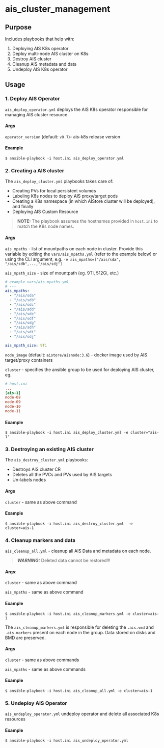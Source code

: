 
# ais_cluster_management

## Purpose

Includes playbooks that help with:
1. Deploying AIS K8s operator
2. Deploy multi-node AIS cluster on K8s
3. Destroy AIS cluster
4. Cleanup AIS metadata and data
5. Undeploy AIS K8s operator

## Usage

### 1. Deploy AIS Operator

`ais_deploy_operator.yml` deploys the AIS K8s operator responsible for managing AIS cluster resource.

#### Args

`operator_version` (default: `v0.7`)- ais-k8s release version

#### Example

```console
$ ansible-playbook -i host.ini ais_deploy_operator.yml
```

### 2. Creating a AIS cluster

The `ais_deploy_cluster.yml` playbooks takes care of:
* Creating PVs for local persistent volumes
* Labeling K8s nodes to deploy AIS proxy/target pods
* Creating a K8s namespace (in which AIStore cluster will be deployed), and finally
* Deploying AIS Custom Resource

> **NOTE:** The playbook assumes the hostnames provided in `host.ini` to match the K8s node names.

#### Args

`ais_mpaths` - list of mountpaths on each node in cluster. Provide this variable by editing the `vars/ais_mpaths.yml` (refer to the example below) or using the CLI argument, e.g. `-e ais_mpaths=["/ais/sda", "/ais/sdb",...,"/ais/sdj"]`

`ais_mpath_size` - size of mountpath (eg. 9Ti, 512Gi, etc.)

```yaml
# example vars/ais_mpaths.yml
# ---
ais_mpaths:
  - "/ais/sda"
  - "/ais/sdb"
  - "/ais/sdc"
  - "/ais/sdd"
  - "/ais/sde"
  - "/ais/sdf"
  - "/ais/sdg"
  - "/ais/sdh"
  - "/ais/sdi"
  - "/ais/sdj"

ais_mpath_size: 9Ti

```

`node_image` (default: `aistore/aisnode:3.6`) - docker image used by AIS target/proxy containers

`cluster` - specifies the ansible group to be used for deploying AIS cluster, eg.
```ini
# host.ini
...
[ais-1]
node-08
node-09
node-10
node-11
```

#### Example

```console
$ ansible-playbook -i host.ini ais_deploy_cluster.yml -e cluster="ais-1"
```


### 3. Destroying an existing AIS cluster

The `ais_destroy_cluster.yml` playbooks:
* Destroys AIS cluster CR
* Deletes all the PVCs and PVs used by AIS targets
* Un-labels nodes

#### Args

`cluster` - same as above command

#### Example

```console
$ ansible-playbook -i host.ini ais_destroy_cluster.yml  -e cluster=ais-1
```

### 4. Cleanup markers and data

`ais_cleanup_all.yml` - cleanup all AIS Data and metadata on each node.

> ***WARNING:*** Deleted data cannot be restored!!!

#### Args:

`cluster` - same as above command

`ais_mpaths` - same as above command

#### Example

```console
$ ansible-playbook -i host.ini ais_cleanup_markers.yml -e cluster=ais-1
```


The `ais_cleanup_markers.yml` is responsible for deleting the `.ais.vmd` and `.ais.markers` present on each node in the group. Data stored on disks and BMD are preserved.

#### Args

`cluster` - same as above commands

`ais_mpaths` - same as above commands

#### Example

```console
$ ansible-playbook -i host.ini ais_cleanup_all.yml -e cluster=ais-1
```

### 5. Undeploy AIS Operator

`ais_undeploy_operator.yml` undeploy operator and delete all associated K8s resources

#### Example

```console
$ ansible-playbook -i host.ini ais_undeploy_operator.yml
```
